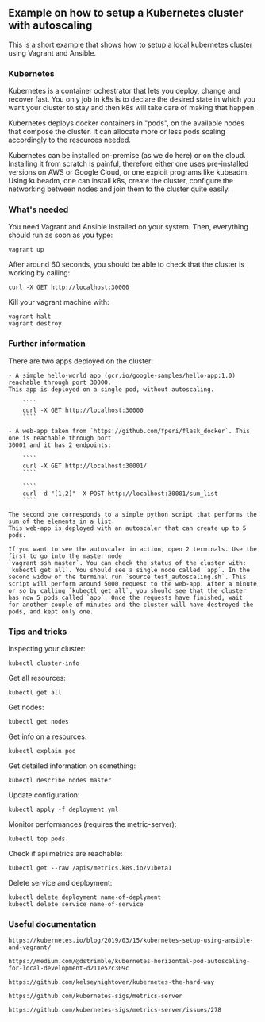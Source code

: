 ## Example on how to setup a Kubernetes cluster with autoscaling

This is a short example that shows how to setup a local kubernetes cluster using Vagrant and Ansible.

### Kubernetes

Kubernetes is a container ochestrator that lets you deploy, change and recover fast. You only job in k8s
is to declare the desired state in which you want your cluster to stay and then k8s will take care
of making that happen.

Kubernetes deploys docker containers in "pods", on the available nodes that compose the cluster.
It can allocate more or less pods scaling accordingly to the resources needed.

Kubernetes can be installed on-premise (as we do here) or on the cloud. Installing it from scratch is painful, therefore either one uses pre-installed versions on AWS or Google Cloud, or one exploit programs 
like kubeadm. Using kubeadm, one can install k8s, create the cluster, configure the networking between nodes and join them to the cluster quite easily.

### What's needed

You need Vagrant and Ansible installed on your system. Then, everything should run as soon as you type:

````
vagrant up
````

After around 60 seconds, you should be able to check that the cluster is working by calling:

````
curl -X GET http://localhost:30000 
````

Kill your vagrant machine with:

````
vagrant halt
vagrant destroy
````

### Further information

There are two apps deployed on the cluster: 

    - A simple hello-world app (gcr.io/google-samples/hello-app:1.0) reachable through port 30000.
    This app is deployed on a single pod, without autoscaling.

        ````
        curl -X GET http://localhost:30000 
        ````

    - A web-app taken from `https://github.com/fperi/flask_docker`. This one is reachable through port
    30001 and it has 2 endpoints:

        ````
        curl -X GET http://localhost:30001/
        ````

        ````
        curl -d "[1,2]" -X POST http://localhost:30001/sum_list
        ````
    
    The second one corresponds to a simple python script that performs the sum of the elements in a list.
    This web-app is deployed with an autoscaler that can create up to 5 pods. 

    If you want to see the autoscaler in action, open 2 terminals. Use the first to go into the master node
    `vagrant ssh master`. You can check the status of the cluster with: `kubectl get all`. You should see a single node called `app`. In the second widow of the terminal run `source test_autoscaling.sh`. This script will perform around 5000 request to the web-app. After a minute or so by calling `kubectl get all`, you should see that the cluster has now 5 pods called `app`. Once the requests have finished, wait
    for another couple of minutes and the cluster will have destroyed the pods, and kept only one.

### Tips and tricks

Inspecting your cluster:

````
kubectl cluster-info
````

Get all resources:

````
kubectl get all
````

Get nodes:

````
kubectl get nodes
````

Get info on a resources:

````
kubectl explain pod
````

Get detailed information on something:

````
kubectl describe nodes master
````

Update configuration:

````
kubectl apply -f deployment.yml
````

Monitor performances (requires the metric-server):

````
kubectl top pods
````

Check if api metrics are reachable:

````
kubectl get --raw /apis/metrics.k8s.io/v1beta1
````

Delete service and deployment:

````
kubectl delete deployment name-of-deplyment
kubectl delete service name-of-service
````

### Useful documentation

````
https://kubernetes.io/blog/2019/03/15/kubernetes-setup-using-ansible-and-vagrant/

https://medium.com/@dstrimble/kubernetes-horizontal-pod-autoscaling-for-local-development-d211e52c309c

https://github.com/kelseyhightower/kubernetes-the-hard-way

https://github.com/kubernetes-sigs/metrics-server

https://github.com/kubernetes-sigs/metrics-server/issues/278
````
